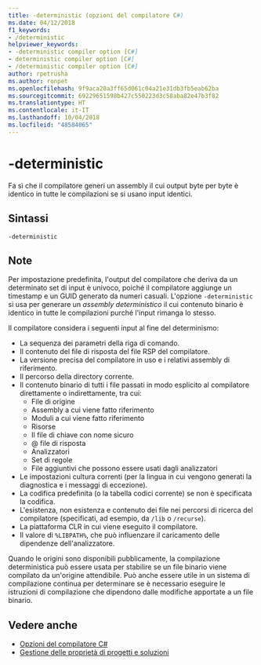 ```yaml
---
title: -deterministic (opzioni del compilatore C#)
ms.date: 04/12/2018
f1_keywords:
- /deterministic
helpviewer_keywords:
- -deterministic compiler option [C#]
- deterministic compiler option [C#]
- /deterministic compiler option [C#]
author: rpetrusha
ms.author: ronpet
ms.openlocfilehash: 9f9aca20a3ff65d061c04a21e31db3fb5eab62ba
ms.sourcegitcommit: 69229651598b427c550223d3c58aba82e47b3f82
ms.translationtype: HT
ms.contentlocale: it-IT
ms.lasthandoff: 10/04/2018
ms.locfileid: "48584065"
---
```

# <a name="-deterministic"></a>-deterministic

Fa sì che il compilatore generi un assembly il cui output byte per byte è identico in tutte le compilazioni se si usano input identici. 

## <a name="syntax"></a>Sintassi

```
-deterministic
```

## <a name="remarks"></a>Note

Per impostazione predefinita, l'output del compilatore che deriva da un determinato set di input è univoco, poiché il compilatore aggiunge un timestamp e un GUID generato da numeri casuali. L'opzione `-deterministic` si usa per generare un *assembly deterministico* il cui contenuto binario è identico in tutte le compilazioni purché l'input rimanga lo stesso.

Il compilatore considera i seguenti input al fine del determinismo:

- La sequenza dei parametri della riga di comando.
- Il contenuto del file di risposta del file RSP del compilatore.
- La versione precisa del compilatore in uso e i relativi assembly di riferimento.
- Il percorso della directory corrente.
- Il contenuto binario di tutti i file passati in modo esplicito al compilatore direttamente o indirettamente, tra cui:
    - File di origine
    - Assembly a cui viene fatto riferimento
    - Moduli a cui viene fatto riferimento
    - Risorse
    - Il file di chiave con nome sicuro
    - @ file di risposta
    - Analizzatori
    - Set di regole
    - File aggiuntivi che possono essere usati dagli analizzatori
- Le impostazioni cultura correnti (per la lingua in cui vengono generati la diagnostica e i messaggi di eccezione).
- La codifica predefinita (o la tabella codici corrente) se non è specificata la codifica.
- L'esistenza, non esistenza e contenuto dei file nei percorsi di ricerca del compilatore (specificati, ad esempio, da `/lib` o `/recurse`).
- La piattaforma CLR in cui viene eseguito il compilatore.
- Il valore di `%LIBPATH%`, che può influenzare il caricamento delle dipendenze dell'analizzatore.

Quando le origini sono disponibili pubblicamente, la compilazione deterministica può essere usata per stabilire se un file binario viene compilato da un'origine attendibile. Può anche essere utile in un sistema di compilazione continua per determinare se è necessario eseguire le istruzioni di compilazione che dipendono dalle modifiche apportate a un file binario. 

## <a name="see-also"></a>Vedere anche  

- [Opzioni del compilatore C#](../../../csharp/language-reference/compiler-options/index.md)  
- [Gestione delle proprietà di progetti e soluzioni](/visualstudio/ide/managing-project-and-solution-properties)
